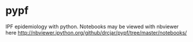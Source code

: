 pypf
====

 IPF epidemiology with python. Notebooks may be viewed with nbviewer here http://nbviewer.ipython.org/github/drcjar/pypf/tree/master/notebooks/
